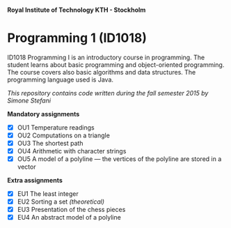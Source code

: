 #### Royal Institute of Technology KTH - Stockholm
# Programming 1 (ID1018)
ID1018 Programming I is an introductory course in programming. The student learns about basic programming and object-oriented programming. The course covers also basic algorithms and data structures. The programming language used is Java.

_This repository contains code written during the fall semester 2015 by Simone Stefani_

__Mandatory assignments__
- [X] OU1 Temperature readings
- [x] OU2 Computations on a triangle
- [x] OU3 The shortest path
- [x] OU4 Arithmetic with character strings
- [x] OU5 A model of a polyline — the vertices of the polyline are stored in a vector

__Extra assignments__
- [X] EU1 The least integer
- [X] EU2 Sorting a set _(theoretical)_
- [X] EU3 Presentation of the chess pieces
- [X] EU4 An abstract model of a polyline
